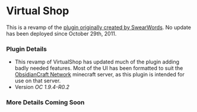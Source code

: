 # Virtual Shop #

This is a revamp of the [plugin originally created by SwearWords](http://dev.bukkit.org/bukkit-plugins/virtualshop/). No update has been deployed since October 29th, 2011. 

### Plugin Details ###

* This revamp of VirtualShop has updated much of the plugin adding badly needed features. Most of the UI has been formatted to suit the [ObsidianCraft Network](http://ObsidianCraft.com/) minecraft server, as this plugin is intended for use on that server.
* Version *OC 1.9.4-R0.2*

### More Details Coming Soon ###